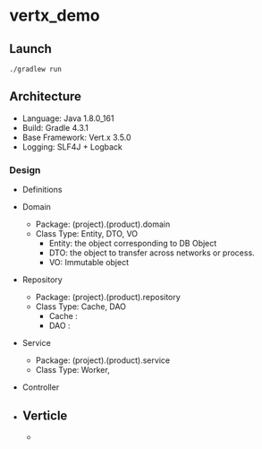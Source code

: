 # vertx_demo


## Launch

```shell
./gradlew run
```

## Architecture
- Language: Java 1.8.0_161
- Build: Gradle 4.3.1
- Base Framework: Vert.x 3.5.0
- Logging: SLF4J + Logback

### Design
- Definitions
- Domain
    - Package: (project).(product).domain
    - Class Type: Entity, DTO, VO
        - Entity: the object corresponding to DB Object
        - DTO: the object to transfer across networks or process.
        - VO: Immutable object
- Repository
    - Package: (project).(product).repository
    - Class Type: Cache, DAO
        - Cache : 
        - DAO :
- Service
    - Package: (project).(product).service
    - Class Type: Worker,
- Controller


- Verticle
    - 
    - 